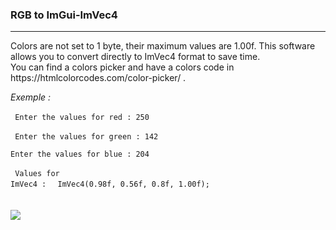 ### RGB to ImGui-ImVec4

<hr>

<p>Colors are not set to 1 byte, their maximum values are 1.00f. This software allows you to convert directly to ImVec4 format to save time.<br>
You can find a colors picker and have a colors code in https://htmlcolorcodes.com/color-picker/ .
</p>

<em>Exemple :</em>
<br>
<br>
<code>
  Enter the values for red : 250
</code>
<br>
<code>
  Enter the values for green : 142
</code>
<br>
<code>
  Enter the values for blue : 204
</code>
<br>
<br>
<code>
Values for ImVec4 :
</code>
<code>
ImVec4(0.98f, 0.56f, 0.8f, 1.00f);
</code>
<br>
<br>
<br>
<img src="https://media.discordapp.net/attachments/709099533736345641/919548421793284117/color.png">
